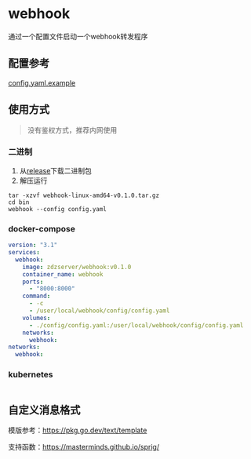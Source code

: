 # webhook
通过一个配置文件启动一个webhook转发程序

## 配置参考
[config.yaml.example](config.yaml.example)

## 使用方式
> 没有鉴权方式，推荐内网使用
### 二进制
1. 从[release](https://github.com/zdz1715/webhook/releases)下载二进制包
2. 解压运行
```shell
tar -xzvf webhook-linux-amd64-v0.1.0.tar.gz 
cd bin
webhook --config config.yaml
```

### docker-compose
```yaml
version: "3.1"
services:
  webhook:
    image: zdzserver/webhook:v0.1.0
    container_name: webhook
    ports:
      - "8000:8000"
    command:
      - -c
      - /user/local/webhook/config/config.yaml
    volumes:
      - ./config/config.yaml:/user/local/webhook/config/config.yaml
    networks:
      webhook:
networks:
  webhook:
```

### kubernetes

```yaml

```

## 自定义消息格式
模版参考：https://pkg.go.dev/text/template

支持函数：https://masterminds.github.io/sprig/





